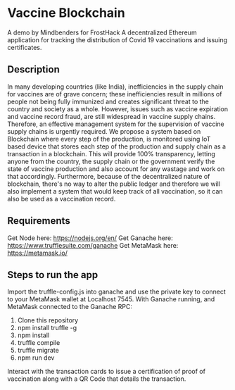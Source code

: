 # Vaccine Blockchain
A demo by Mindbenders for FrostHack
A decentralized Ethereum application for tracking the distribution of Covid 19 vaccinations and issuing certificates.

## Description
In many developing countries (like India), inefficiencies in the supply chain for vaccines are of grave concern; these inefficiencies result in millions of people not being fully immunized and creates significant threat to the country and society as a whole. However, issues such as vaccine expiration and vaccine record fraud, are still widespread in vaccine supply chains. Therefore, an effective management system for the supervision of vaccine supply chains is urgently required. 
We propose a system based on Blockchain where every step of the production, is monitored using IoT based device that stores each step of the production and supply chain as a transaction in a blockchain. This will provide 100% transparency, letting anyone from the country, the supply chain or the government verify the state of vaccine production and also account for any wastage and work on that accordingly. Furthermore, because of the decentralized nature of blockchain, there's no way to alter the public ledger and therefore we will also implement a system that would keep track of all vaccination, so it can also be used as a vaccination record.

## Requirements
Get Node here: https://nodejs.org/en/
Get Ganache here: https://www.trufflesuite.com/ganache
Get MetaMask here: https://metamask.io/

## Steps to run the app
Import the truffle-config.js into ganache and use the private key to connect to your MetaMask wallet at Localhost 7545. With Ganache running, and MetaMask connected to the Ganache RPC:

1. Clone this repository
2. npm install truffle -g
3. npm install
4. truffle compile
3. truffle migrate
4. npm run dev

Interact with the transaction cards to issue a certification of proof of vaccination along with a QR Code that details the transaction.
